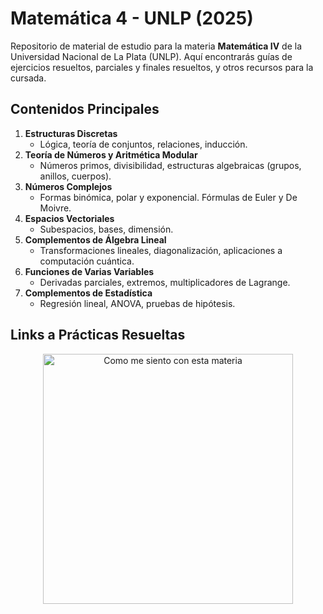 # Matemática 4 - UNLP (2025)

Repositorio de material de estudio para la materia **Matemática IV** de la Universidad Nacional de La Plata (UNLP). Aquí encontrarás guías de ejercicios resueltos, parciales y finales resueltos, y otros recursos para la cursada.

## Contenidos Principales
1. **Estructuras Discretas**  
   - Lógica, teoría de conjuntos, relaciones, inducción.  
2. **Teoría de Números y Aritmética Modular**  
   - Números primos, divisibilidad, estructuras algebraicas (grupos, anillos, cuerpos).  
3. **Números Complejos**  
   - Formas binómica, polar y exponencial. Fórmulas de Euler y De Moivre.  
4. **Espacios Vectoriales**  
   - Subespacios, bases, dimensión.  
5. **Complementos de Álgebra Lineal**  
   - Transformaciones lineales, diagonalización, aplicaciones a computación cuántica.  
6. **Funciones de Varias Variables**  
   - Derivadas parciales, extremos, multiplicadores de Lagrange.  
7. **Complementos de Estadística**  
   - Regresión lineal, ANOVA, pruebas de hipótesis.  

## Links a Prácticas Resueltas


<p align="center">
  <img src="https://media4.giphy.com/media/v1.Y2lkPTc5MGI3NjExZG1xbzB6bWRubTQ1bG9kaDR2MGNxbTA0ZDgxc2hndzNha2htY3k4diZlcD12MV9pbnRlcm5hbF9naWZfYnlfaWQmY3Q9Zw/zPbnEgxsPJOJSD3qfr/giphy.gif" alt="Como me siento con esta materia" width="400" height="400" loop>
</p>
